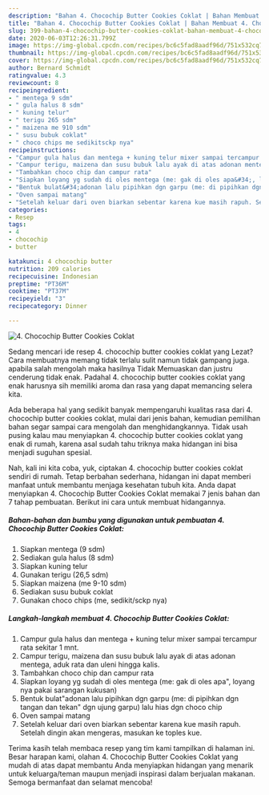 ```yaml
---
description: "Bahan 4. Chocochip Butter Cookies Coklat | Bahan Membuat 4. Chocochip Butter Cookies Coklat Yang Sedap"
title: "Bahan 4. Chocochip Butter Cookies Coklat | Bahan Membuat 4. Chocochip Butter Cookies Coklat Yang Sedap"
slug: 399-bahan-4-chocochip-butter-cookies-coklat-bahan-membuat-4-chocochip-butter-cookies-coklat-yang-sedap
date: 2020-06-03T12:26:31.799Z
image: https://img-global.cpcdn.com/recipes/bc6c5fad8aadf96d/751x532cq70/4-chocochip-butter-cookies-coklat-foto-resep-utama.jpg
thumbnail: https://img-global.cpcdn.com/recipes/bc6c5fad8aadf96d/751x532cq70/4-chocochip-butter-cookies-coklat-foto-resep-utama.jpg
cover: https://img-global.cpcdn.com/recipes/bc6c5fad8aadf96d/751x532cq70/4-chocochip-butter-cookies-coklat-foto-resep-utama.jpg
author: Bernard Schmidt
ratingvalue: 4.3
reviewcount: 8
recipeingredient:
- " mentega 9 sdm"
- " gula halus 8 sdm"
- " kuning telur"
- " terigu 265 sdm"
- " maizena me 910 sdm"
- " susu bubuk coklat"
- " choco chips me sedikitsckp nya"
recipeinstructions:
- "Campur gula halus dan mentega + kuning telur mixer sampai tercampur rata sekitar 1 mnt."
- "Campur terigu, maizena dan susu bubuk lalu ayak di atas adonan mentega, aduk rata dan uleni hingga kalis."
- "Tambahkan choco chip dan campur rata"
- "Siapkan loyang yg sudah di oles mentega (me: gak di oles apa&#34;, loyang nya pakai sarangan kukusan)"
- "Bentuk bulat&#34;adonan lalu pipihkan dgn garpu (me: di pipihkan dgn tangan dan tekan&#34; dgn ujung garpu) lalu hias dgn choco chip"
- "Oven sampai matang"
- "Setelah keluar dari oven biarkan sebentar karena kue masih rapuh. Setelah dingin akan mengeras, masukan ke toples kue."
categories:
- Resep
tags:
- 4
- chocochip
- butter

katakunci: 4 chocochip butter 
nutrition: 209 calories
recipecuisine: Indonesian
preptime: "PT36M"
cooktime: "PT37M"
recipeyield: "3"
recipecategory: Dinner

---
```



![4. Chocochip Butter Cookies Coklat](https://img-global.cpcdn.com/recipes/bc6c5fad8aadf96d/751x532cq70/4-chocochip-butter-cookies-coklat-foto-resep-utama.jpg)

Sedang mencari ide resep 4. chocochip butter cookies coklat yang Lezat? Cara membuatnya memang tidak terlalu sulit namun tidak gampang juga. apabila salah mengolah maka hasilnya Tidak Memuaskan dan justru cenderung tidak enak. Padahal 4. chocochip butter cookies coklat yang enak harusnya sih memiliki aroma dan rasa yang dapat memancing selera kita.



Ada beberapa hal yang sedikit banyak mempengaruhi kualitas rasa dari 4. chocochip butter cookies coklat, mulai dari jenis bahan, kemudian pemilihan bahan segar sampai cara mengolah dan menghidangkannya. Tidak usah pusing kalau mau menyiapkan 4. chocochip butter cookies coklat yang enak di rumah, karena asal sudah tahu triknya maka hidangan ini bisa menjadi suguhan spesial.


Nah, kali ini kita coba, yuk, ciptakan 4. chocochip butter cookies coklat sendiri di rumah. Tetap berbahan sederhana, hidangan ini dapat memberi manfaat untuk membantu menjaga kesehatan tubuh kita. Anda dapat menyiapkan 4. Chocochip Butter Cookies Coklat memakai 7 jenis bahan dan 7 tahap pembuatan. Berikut ini cara untuk membuat hidangannya.

<!--inarticleads1-->

##### Bahan-bahan dan bumbu yang digunakan untuk pembuatan 4. Chocochip Butter Cookies Coklat:

1. Siapkan  mentega (9 sdm)
1. Sediakan  gula halus (8 sdm)
1. Siapkan  kuning telur
1. Gunakan  terigu (26,5 sdm)
1. Siapkan  maizena (me 9-10 sdm)
1. Sediakan  susu bubuk coklat
1. Gunakan  choco chips (me, sedikit/sckp nya)




<!--inarticleads2-->

##### Langkah-langkah membuat 4. Chocochip Butter Cookies Coklat:

1. Campur gula halus dan mentega + kuning telur mixer sampai tercampur rata sekitar 1 mnt.
1. Campur terigu, maizena dan susu bubuk lalu ayak di atas adonan mentega, aduk rata dan uleni hingga kalis.
1. Tambahkan choco chip dan campur rata
1. Siapkan loyang yg sudah di oles mentega (me: gak di oles apa&#34;, loyang nya pakai sarangan kukusan)
1. Bentuk bulat&#34;adonan lalu pipihkan dgn garpu (me: di pipihkan dgn tangan dan tekan&#34; dgn ujung garpu) lalu hias dgn choco chip
1. Oven sampai matang
1. Setelah keluar dari oven biarkan sebentar karena kue masih rapuh. Setelah dingin akan mengeras, masukan ke toples kue.




Terima kasih telah membaca resep yang tim kami tampilkan di halaman ini. Besar harapan kami, olahan 4. Chocochip Butter Cookies Coklat yang mudah di atas dapat membantu Anda menyiapkan hidangan yang menarik untuk keluarga/teman maupun menjadi inspirasi dalam berjualan makanan. Semoga bermanfaat dan selamat mencoba!
